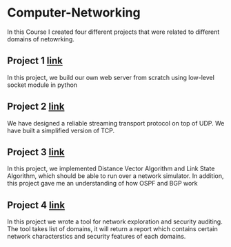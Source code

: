 # Computer-Networking

In this Course I created four different projects that were related to different domains of netowrking.

## Project 1 [link](project1)

In this project, we build our own web server from scratch using low-level socket module in python

## Project 2 [link](project2)

We have designed a reliable streaming transport protocol on top of UDP. We have built a simplified version of TCP.

## Project 3 [link](project3)

In this project, we implemented Distance Vector Algorithm and Link State Algorithm, which should be able to run over a network simulator. In addition, this project gave me an understanding of how OSPF and BGP work

## Project 4 [link](project4)

In this project we wrote a tool for network exploration and security auditing. The tool takes list of domains, it will return a report which contains certain network characterstics and security features of each domains.
